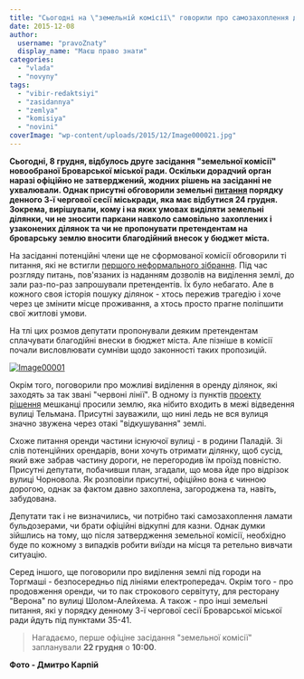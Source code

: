 ```yaml
---
title: "Сьогодні на \"земельній комісії\" говорили про самозахоплення ділянок і благодійні внески"
date: 2015-12-08
author: 
  username: "pravoZnaty"
  display_name: "Маєш право знати"
categories: 
  - "vlada"
  - "novyny"
tags: 
  - "vibir-redaktsiyi"
  - "zasidannya"
  - "zemlya"
  - "komisiya"
  - "novini"
coverImage: "wp-content/uploads/2015/12/Image000021.jpg"
---
```


**Сьогодні, 8 грудня, відбулось друге засідання "земельної комісії" новообраної Броварської міської ради. Оскільки дорадчий орган наразі офіційно не затверджений, жодних рішень на засіданні не ухвалювали. Однак присутні обговорили земельні [питання](https://mpz.brovary.org/24-grudnya-vidbudetsya-3-ya-chergova-sesiya-brovarskoyi-miskrady/) порядку денного 3-ї чергової сесії міськради, яка має відбутися 24 грудня. Зокрема, вирішували, кому і на яких умовах виділяти земельні ділянки, чи не зносити паркани навколо самовільно захоплених і узаконених ділянок та чи не пропонувати претендентам на броварську землю вносити благодійний внесок у бюджет міста.**

На засіданні потенційні члени ще не сформованої комісії обговорили ті питання, які не встигли [першого неформального зібрання](https://mpz.brovary.org/brovarska-zemelna-komisiya-shhe-ne-zatverdzhena-a-vzhe-pozasidala/). Під час розгляду питань, пов'язаних із наданням дозволів на виділення землі, до зали раз-по-раз запрошували претендентів. Їх було небагато. Але в кожного своя історія пошуку ділянок - хтось пережив трагедію і хоче через це змінити місце проживання, а хтось просто прагне поліпшити свої житлові умови.

На тлі цих розмов депутати пропонували деяким претендентам сплачувати благодійні внески в бюджет міста. Але пізніше в комісії почали висловлювати сумніви щодо законності таких пропозицій.

[![Image00001](https://mpz.brovary.org/wp-content/uploads/2015/12/Image000013.jpg)](https://mpz.brovary.org/wp-content/uploads/2015/12/Image000013.jpg)

Окрім того, поговорили про можливі виділення в оренду ділянок, які заходять за так звані "червоні лінії". В одному із пунктів [проекту рішення](http://docs.brovary.org/p31528/26.11.2015) мешканці просили землю, яка нібито входить в межі відведення вулиці Тельмана. Присутні зауважили, що нині ледь не вся вулиця значно звужена через отакі "відкушування" землі.

Схоже питання оренди частини існуючої вулиці - в родини Паладій. Зі слів потенційних орендарів, вони хочуть отримати ділянку, щоб сусід, який вже забрав частину дороги, не перегородив їм проїзд повністю. Присутні депутати, побачивши план, згадали, що мова йде про відрізок вулиці Чорновола. Як розповіли присутні, офіційно вона є чинною дорогою, однак за фактом давно захоплена, загороджена та, навіть, забудована.

Депутати так і не визначились, чи потрібно такі самозахоплення ламати бульдозерами, чи брати офіційні відкупні для казни. Однак думки зійшлись на тому, що після затвердження земельної комісії, необхідно буде по кожному з випадків робити виїзди на місця та ретельно вивчати ситуацію.

Серед іншого, ще поговорили про виділення землі під городи на Торгмаші - безпосередньо під лініями електропередач. Окрім того - про продовження оренди, чи то пак строкового сервітуту, для ресторану "Верона" по вулиці Шолом-Алейхема. А також - про інші земельні питання, які у порядку денному 3-ї чергової сесії Броварської міської ради йдуть під пунктами 35-41.

> Нагадаємо, перше офіціне засідання "земельної комісії" запланували **22 грудня** о **10:00**.

**Фото - Дмитро Карпій**
